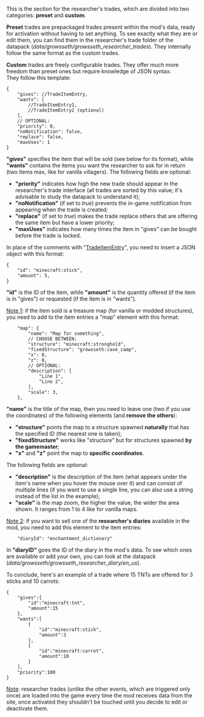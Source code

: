 This is the section for the researcher's trades, which are divided into two categories: **preset** and **custom**.

**Preset** trades are prepackaged trades present within the mod's data, ready for activation without having to set anything. To see exactly what they are or edit them, you can find them in the researcher's trade folder of the datapack (_data/growsseth/growsseth_researcher_trades_). They internally follow the same format as the custom trades.

**Custom** trades are freely configurable trades. They offer much more freedom than preset ones but require knowledge of JSON syntax.  
They follow this template:

    {
        "gives": //TradeItemEntry,
        "wants": [
            //TradeItemEntry1,
            //TradeItemEntry2 (optional)
        ],
        // OPTIONAL:
        "priority": 0,
        "noNotification": false,
        "replace": false,
        "maxUses": 1
    }

**"gives"** specifies the item that will be sold (see below for its format), while **"wants"** contains the items you want the researcher to ask for in return (two items max, like for vanilla villagers). The following fields are optional:

*   **"priority"** indicates how high the new trade should appear in the researcher's trade interface (all trades are sorted by this value; it's advisable to study the datapack to understand it);
*   **"noNotification"** (if set to _true_) prevents the in-game notification from appearing when the trade is created;
*   **"replace"** (if set to _true_) makes the trade replace others that are offering the same item but have a lower priority;
*   **"maxUses"** indicates how many times the item in "gives" can be bought before the trade is locked.

In place of the comments with "<u>TradeItemEntry</u>", you need to insert a JSON object with this format:

    {
        "id": "minecraft:stick",
        "amount": 5,
    }

**"id"** is the ID of the item, while **"amount"** is the quantity offered (if the item is in "gives") or requested (if the item is in "wants").

<u>Note 1</u>: if the item sold is a treasure map (for vanilla or modded structures), you need to add to the item entries a "map" element with this format:

        "map": {
            "name": "Map for something",
            // CHOOSE BETWEEN:
            "structure": "minecraft:stronghold",
            "fixedStructure": "growsseth:cave_camp",
            "x": 0,
            "z": 0,
            // OPTIONAL:
            "description": [
                "Line 1",
                "Line 2",
            ],
            "scale": 3,
        },

**"name"** is the title of the map, then you need to leave one (two if you use the coordinates) of the following elements (and **remove the others**):

*   **"structure"** points the map to a structure spawned **naturally** that has the specified ID (the nearest one is taken);
*   **"fixedStructure"** works like "structure" but for structures spawned **by the gamemaster**;
*   **"x"** and **"z"** point the map to **specific coordinates**.

The following fields are optional:

*   **"description"** is the description of the item (what appears under the item's name when you hover the mouse over it) and can consist of multiple lines (if you want to use a single line, you can also use a string instead of the list in the example);
*   **"scale"** is the map zoom, the higher the value, the wider the area shown. It ranges from 1 to 4 like for vanilla maps.

<u>Note 2</u>: if you want to sell one of the **researcher's diaries** available in the mod, you need to add this element to the item entries:

        "diaryId": "enchantment_dictionary"

In **"diaryID"** goes the ID of the diary in the mod's data. To see which ones are available or add your own, you can look at the datapack (_data/growsseth/growsseth_researcher_diary/en_us_).

To conclude, here's an example of a trade where 15 TNTs are offered for 3 sticks and 10 carrots:

    {
        "gives":{
            "id":"minecraft:tnt",
            "amount":15
        },
        "wants":[
            {
                "id":"minecraft:stick",
                "amount":3
            },
            {
                "id":"minecraft:carrot",
                "amount":10
            }
        ],
        "priority":100
    }

<u>Note</u>: researcher trades (unlike the other events, which are triggered only once) are loaded into the game every time the mod receives data from the site, once activated they shouldn't be touched until you decide to edit or deactivate them.
